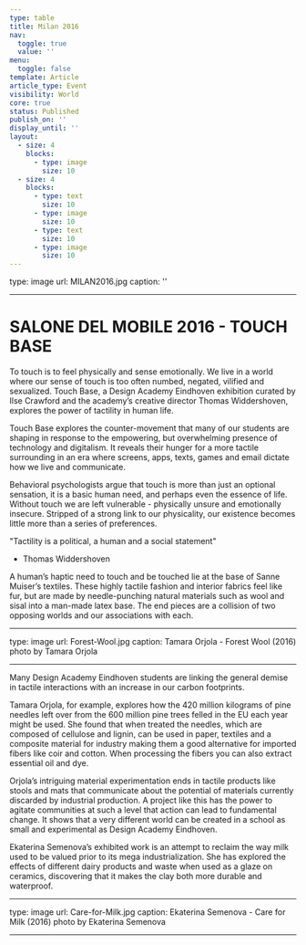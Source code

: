 ```yaml
---
type: table
title: Milan 2016
nav:
  toggle: true
  value: ''
menu:
  toggle: false
template: Article
article_type: Event
visibility: World
core: true
status: Published
publish_on: ''
display_until: ''
layout:
  - size: 4
    blocks:
      - type: image
        size: 10
  - size: 4
    blocks:
      - type: text
        size: 10
      - type: image
        size: 10
      - type: text
        size: 10
      - type: image
        size: 10
---
```


type: image
url: MILAN2016.jpg
caption: ''

---

# SALONE DEL MOBILE 2016 - TOUCH BASE

To touch is to feel physically and sense emotionally. We live in a world where our sense of touch is too often numbed, negated, vilified and sexualized. Touch Base, a Design Academy Eindhoven exhibition curated by Ilse Crawford and the academy’s creative director Thomas Widdershoven, explores the power of tactility in human life.

Touch Base explores the counter-movement that many of our students are shaping in response to the empowering, but overwhelming presence of technology and digitalism. It reveals their hunger for a more tactile surrounding in an era where screens, apps, texts, games and email dictate how we live and communicate.

Behavioral psychologists argue that touch is more than just an optional sensation, it is a basic human need, and perhaps even the essence of life. Without touch we are left vulnerable - physically unsure and emotionally insecure. Stripped of a strong link to our physicality, our existence becomes little more than a series of preferences.

"Tactility is a political, a human and a social statement" 
- Thomas Widdershoven

A human’s haptic need to touch and be touched lie at the base of Sanne Muiser’s textiles. These highly tactile fashion and interior fabrics feel like fur, but are made by needle-punching natural materials such as wool and sisal into a man-made latex base. The end pieces are a collision of two opposing worlds and our associations with each.

---

type: image
url: Forest-Wool.jpg
caption: Tamara Orjola - Forest Wool (2016) photo by Tamara Orjola

---

Many Design Academy Eindhoven students are linking the general demise in tactile interactions with an increase in our carbon footprints.  

Tamara Orjola, for example, explores how the 420 million kilograms of pine needles left over from the 600 million pine trees felled in the EU each year might be used.  She found that when treated the needles, which are composed of cellulose and lignin, can be used in paper, textiles and a composite material for industry making them a good alternative for imported fibers like coir and cotton. When processing the fibers you can also extract essential oil and dye.

Orjola’s intriguing material experimentation ends in tactile products like stools and mats that communicate about the potential of materials currently discarded by industrial production. A project like this has the power to agitate communities at such a level that action can lead to fundamental change. It shows that a very different world can be created in a school as small and experimental as Design Academy Eindhoven.

Ekaterina Semenova’s exhibited work is an attempt to reclaim the way milk used to be valued prior to its mega industrialization. She has explored the effects of different dairy products and waste when used as a glaze on ceramics, discovering that it makes the clay both more durable and waterproof.

---

type: image
url: Care-for-Milk.jpg
caption: Ekaterina Semenova - Care for Milk (2016) photo by Ekaterina Semenova

---
